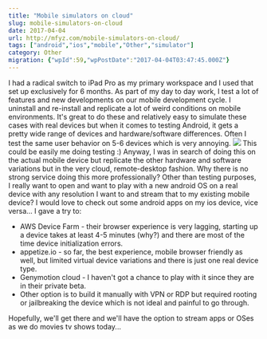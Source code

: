 ```yaml
---
title: "Mobile simulators on cloud"
slug: mobile-simulators-on-cloud
date: 2017-04-04
url: http://mfyz.com/mobile-simulators-on-cloud/
tags: ["android","ios","mobile","Other","simulator"]
category: Other
migration: {"wpId":59,"wpPostDate":"2017-04-04T03:47:45.000Z"}
---
```


I had a radical switch to iPad Pro as my primary workspace and I used that set up exclusively for 6 months. As part of my day to day work, I test a lot of features and new developments on our mobile development cycle. I uninstall and re-install and replicate a lot of weird conditions on mobile environments. It's great to do these and relatively easy to simulate these cases with real devices but when it comes to testing Android, it gets a pretty wide range of devices and hardware/software differences. Often I test the same user behavior on 5-6 devices which is very annoying. ![](/images/archive/en/2020/05/batstand_xtehen.jpg?fit=680%2C507&ssl=1) This could be easily me doing testing :) Anyway, I was in search of doing this on the actual mobile device but replicate the other hardware and software variations but in the very cloud, remote-desktop fashion. Why there is no strong service doing this more professionally? Other than testing purposes, I really want to open and want to play with a new android OS on a real device with any resolution I want to and stream that to my existing mobile device? I would love to check out some android apps on my ios device, vice versa... I gave a try to:

*   AWS Device Farm - their browser experience is very lagging, starting up a device takes at least 4-5 minutes (why?) and there are most of the time device initialization errors.
*   appetize.io - so far, the best experience, mobile browser friendly as well, but limited virtual device variations and there is just one real device type.
*   Genymotion cloud - I haven't got a chance to play with it since they are in their private beta.
*   Other option is to build it manually with VPN or RDP but required rooting or jailbreaking the device which is not ideal and painful to go through.

Hopefully, we'll get there and we'll have the option to stream apps or OSes as we do movies tv shows today...